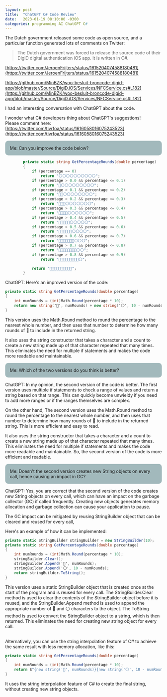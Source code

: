 ```yaml
---
layout: post
title:  "ChatGPT C# Code Review"
date:   2023-01-19 08:10:00 -0300
categories: programming AI ChatGPT C#
---
```


The Dutch government released some code as open source, and a particular
function generated lots of comments on Twitter:

>The Dutch government was forced to release the source code of their DigiD digital authentication iOS app. It is written in C#.

[https://twitter.com/JeroenFrijters/status/1615204074588180481](https://twitter.com/JeroenFrijters/status/1615204074588180481)


[https://github.com/MinBZK/woo-besluit-broncode-digid-app/blob/master/Source/DigiD.iOS/Services/NFCService.cs#L182](https://github.com/MinBZK/woo-besluit-broncode-digid-app/blob/master/Source/DigiD.iOS/Services/NFCService.cs#L182)


<p>I had an interesting conversation with ChatGPT about the code.</p>

I wonder what C# developers thing about ChatGPT's suggestions!
<br>
Please comment here: [https://twitter.com/tivrfoa/status/1616058016075243523](https://twitter.com/tivrfoa/status/1616058016075243523)

<div style="background-color: #a2b9bc; padding: 15px; border-radius: 10px; margin-bottom: 10px">
Me: Can you improve the code below?
</div>

```c#
        private static string GetPercentageRounds(double percentage)
        {
            if (percentage == 0)
                return "⚪⚪⚪⚪⚪⚪⚪⚪⚪⚪";
            if (percentage > 0.0 && percentage <= 0.1)
                return "🔵⚪⚪⚪⚪⚪⚪⚪⚪⚪";
            if (percentage > 0.1 && percentage <= 0.2)
                return "🔵🔵⚪⚪⚪⚪⚪⚪⚪⚪";
            if (percentage > 0.2 && percentage <= 0.3)
                return "🔵🔵🔵⚪⚪⚪⚪⚪⚪⚪";
            if (percentage > 0.3 && percentage <= 0.4)
                return "🔵🔵🔵🔵⚪⚪⚪⚪⚪⚪";
            if (percentage > 0.4 && percentage <= 0.5)
                return "🔵🔵🔵🔵🔵⚪⚪⚪⚪⚪";
            if (percentage > 0.5 && percentage <= 0.6)
                return "🔵🔵🔵🔵🔵🔵⚪⚪⚪⚪";
            if (percentage > 0.6 && percentage <= 0.7)
                return "🔵🔵🔵🔵🔵🔵🔵⚪⚪⚪";
            if (percentage > 0.7 && percentage <= 0.8)
                return "🔵🔵🔵🔵🔵🔵🔵🔵⚪⚪";
            if (percentage > 0.8 && percentage <= 0.9)
                return "🔵🔵🔵🔵🔵🔵🔵🔵🔵⚪";

            return "🔵🔵🔵🔵🔵🔵🔵🔵🔵🔵";
        }
```

ChatGPT: Here's an improved version of the code:

```c#
private static string GetPercentageRounds(double percentage)
{
    int numRounds = (int)Math.Round(percentage * 10);
    return new string('🔵', numRounds) + new string('⚪', 10 - numRounds);
}
```

<p>This version uses the Math.Round method to round the percentage to the nearest whole number, and then uses that number to determine how many rounds of 🔵 to include in the returned string.</p>
<p>It also uses the string constructor that takes a character and a count to create a new string made up of that character repeated that many times. This eliminates the need for multiple if statements and makes the code more readable and maintainable.</p>

<div style="background-color: #a2b9bc; padding: 15px; border-radius: 10px; margin-bottom: 10px">
Me: Which of the two versions do you think is better?
</div>

ChatGPT: In my opinion, the second version of the code is better.
The first version uses multiple if statements to check a range of values and return a string based on that range. This can quickly become unwieldy if you need to add more ranges or if the ranges themselves are complex.<br>
<p>On the other hand, The second version uses the Math.Round method to round the percentage to the nearest whole number, and then uses that number to determine how many rounds of 🔵 to include in the returned string. This is more efficient and easy to read.</p>
<p>It also uses the string constructor that takes a character and a count to create a new string made up of that character repeated that many times. This eliminates the need for multiple if statements and makes the code more readable and maintainable.
So, the second version of the code is more efficient and readable.</p>

<div style="background-color: #a2b9bc; padding: 15px; border-radius: 10px; margin-bottom: 10px">
Me: Doesn't the second version creates new String objects on every call, hence causing an impact in GC?
</div>


ChatGPT: Yes, you are correct that the second version of the code creates new String objects on every call, which can have an impact on the garbage collector (GC) if called frequently. Creating new objects generates memory allocation and garbage collection can cause your application to pause.<br>
<p>The GC impact can be mitigated by reusing StringBuilder object that can be cleared and reused for every call,</p>
Here's an example of how it can be implemented:

```c#
private static StringBuilder stringBuilder = new StringBuilder(10);
private static string GetPercentageRounds(double percentage)
{
    int numRounds = (int)Math.Round(percentage * 10);
    stringBuilder.Clear();
    stringBuilder.Append('🔵', numRounds);
    stringBuilder.Append('⚪', 10 - numRounds);
    return stringBuilder.ToString();
}
```

<p>This version uses a static StringBuilder object that is created once at the start of the program and is reused for every call. The StringBuilder.Clear method is used to clear the contents of the StringBuilder object before it is reused, and the StringBuilder.Append method is used to append the appropriate number of 🔵 and ⚪ characters to the object. The ToString method is used to convert the StringBuilder object to a string, which is then returned. This eliminates the need for creating new string object for every call.</p>
<br>
Alternatively, you can use the string interpolation feature of C# to achieve the same result with less memory allocation, like this:

```C#
private static string GetPercentageRounds(double percentage)
{
    int numRounds = (int)Math.Round(percentage * 10);
    return $"{new string('🔵', numRounds)}{new string('⚪', 10 - numRounds)}";
}
```

It uses the string interpolation feature of C# to create the final string, without creating new string objects.



